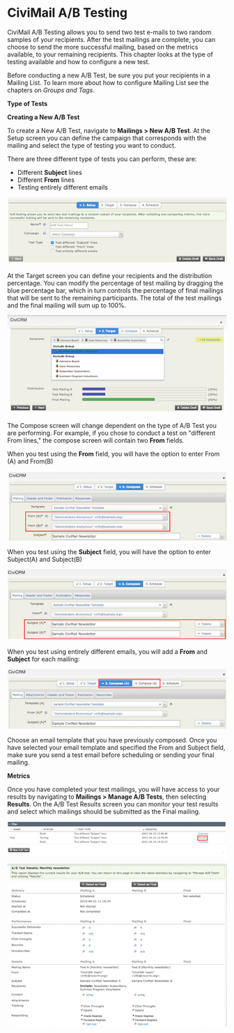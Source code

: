 CiviMail A/B Testing
====================

CiviMail A/B Testing allows you to send two test e-mails to two random
samples of your recipients. After the test mailings are complete, you
can choose to send the more successful mailing, based on the metrics
available, to your remaining recipients. This chapter looks at the type
of testing available and how to configure a new test.

Before conducting a new A/B Test, be sure you put your recipients in a
Mailing List. To learn more about how to configure Mailing List see the
chapters on *Groups and Tags*.

**Type of Tests**

**Creating a New A/B Test**

To create a New A/B Test, navigate to **Mailings > New A/B Test**. At
the Setup screen you can define the campaign that corresponds with the
mailing and select the type of testing you want to conduct.

There are three different type of tests you can perform, these are:

-   Different **Subject** lines
-   Different **From** lines
-   Testing entirely different emails 

![](../img/AB%20Testing.png)

At the Target screen you can define your recipients and the distribution
percentage. You can modify the percentage of test mailing by dragging
the blue percentage bar, which in turn controls the percentage of final
mailings that will be sent to the remaining participants. The total of
the test mailings and the final mailing will sum up to 100%. 

![](../img/AB%20Testing%20Targeting.png)

The Compose screen will change dependent on the type of A/B Test you are
performing. For example, if you chose to conduct a test on "different
From lines," the compose screen will contain two **From** fields. 

When you test using the **From** field, you will have the option to
enter From (A) and From(B) 

![](../img/AB%20Testing%20Compose%20Screen1.png)


When you test using the **Subject** field, you will have the option to
enter Subject(A) and Subject(B)

![](../img/AB%20Testing%20by%20Subject1.png)


When you test using entirely different emails, you will add a **From** and
**Subject** for each mailing:

![](../img/AB%20Testing%20by%20email1.png)

Choose an email template that you have previously composed. Once you
have selected your email template and specified the From and Subject
field, make sure you send a test email before scheduling or sending your
final mailing. 

**Metrics**

Once you have completed your test mailings, you will have access to your
results by navigating to **Mailings > Manage A/B Tests**, then
selecting **Results**. On the A/B Test Results screen you can
monitor your test results and select which mailings should be submitted
as the Final mailing. 

![](../img/AB%20Testing%20Results%20Page_1.png)



![](../img/AB%20Testing%20Metrics.png)
